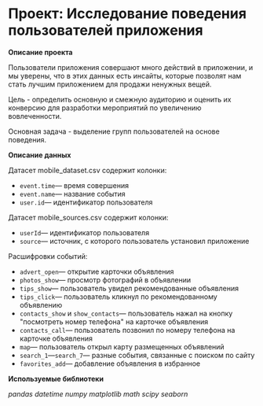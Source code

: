# Проект: Исследование поведения пользователей приложения

**Описание проекта**

Пользователи приложения совершают много действий в приложении, и мы уверены, что в этих данных есть инсайты, которые позволят нам стать лучшим приложением для продажи ненужных вещей.

Цель - определить основную и смежную аудиторию и оценить их конверсию для разработки мероприятий по увеличению вовлеченности.

Основная задача - выделение групп пользователей на основе поведения.

**Описание данных**

Датасет mobile_dataset.csv содержит колонки:
- `event.time`— время совершения
- `event.name`— название события
- `user.id`— идентификатор пользователя

Датасет mobile_sources.csv содержит колонки:
- `userId`— идентификатор пользователя
- `source`— источник, с которого пользователь установил приложение

Расшифровки событий:
- `advert_open`— открытие карточки объявления
- `photos_show`— просмотр фотографий в объявлении
- `tips_show`— пользователь увидел рекомендованные объявления
- `tips_click`— пользователь кликнул по рекомендованному объявлению
- `contacts_show` и `show_contacts`— пользователь нажал на кнопку "посмотреть номер телефона" на карточке объявления
- `contacts_call`— пользователь позвонил по номеру телефона на карточке объявления
- `map`— пользователь открыл карту размещенных объявлений
- `search_1`—`search_7`— разные события, связанные с поиском по сайту
- `favorites_add`— добавление объявления в избранное

**Используемые библиотеки**

*pandas*
*datetime*
*numpy*
*matplotlib*
*math*
*scipy*
*seaborn*